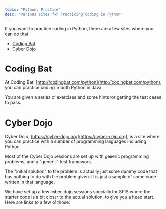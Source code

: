 ```yaml
---
topic: "Python: Practice"
desc: "Various sites for Practicing Coding in Python"
---
```



If you want to practice coding in Python, there are a few sites where you can do that

* [Coding Bat](http://codingbat.com/python)
* [Cyber Dojo](https://cyber-dojo.org)

# Coding Bat 

At Coding Bat, [http://codingbat.com/python](http://codingbat.com/python), you can practice coding in both Python in Java.

You are given a series of exercises and some hints for getting the test cases to pass.

# Cyber Dojo

Cyber Dojo, [https://cyber-dojo.org](https://cyber-dojo.org), is a site where you can practice with a number of programming languages including Python.

Most of the Cyber Dojo sessions are set up with generic programming problems, and a "generic" test framework.

The "initial solution" to the problem is actually just some dummy code that has nothing to do with the problem given.  It is just a 
sample of some code written in that language.

We have set up a few cyber-dojo sessions specially for SPIS where the starter code is a bit closer to the actual solution, 
to give you a head start.  Here are links to a few of those:


